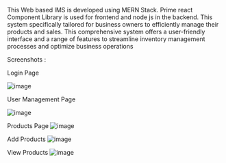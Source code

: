 This Web based IMS is developed using MERN Stack. Prime react Component Library is used for frontend and node js in the backend.
This system specifically tailored for business owners to efficiently manage their products and sales. This comprehensive system offers a user-friendly interface and a range of features to streamline inventory management processes and optimize business operations

Screenshots : 

Login Page

![image](https://github.com/axy-moon/SEM1/assets/90022361/86459ba7-0300-4c71-8f6c-fcfa9aa0672f)

User Management Page

![image](https://github.com/axy-moon/SEM1/assets/90022361/d5d1e006-7f48-4701-9f23-336e1f902a64)

Products Page 
![image](https://github.com/axy-moon/Web-Based-Inventory-Management-System/assets/90022361/a5d4454a-fd40-45a4-aebe-cfe9645dcb5d)

Add Products
![image](https://github.com/axy-moon/Web-Based-Inventory-Management-System/assets/90022361/dd204c9c-4391-4eb9-aea2-323e177d0ed3)

View Products
![image](https://github.com/axy-moon/Web-Based-Inventory-Management-System/assets/90022361/cfd869d8-c114-4015-b38d-55a1678375d6)

